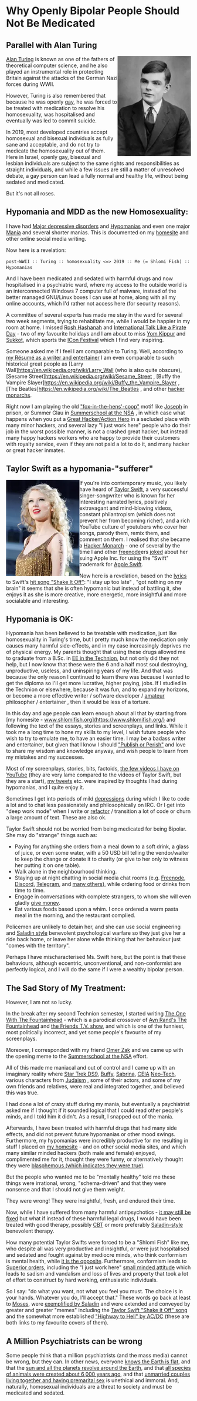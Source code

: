 # Why Openly Bipolar People Should Not Be Medicated

## Parallel with Alan Turing

<img align="right" alt="Photo of Alan Turing" src="./alan_turing.webp" />

[Alan Turing](https://en.wikipedia.org/wiki/Alan_Turing) is known as one
of the fathers of theoretical computer science, and he also played an
instrumental role in protecting Britain against the attacks of the German
Nazi forces during WWII.

However, Turing is also remembered that because he was openly
[gay](https://en.wikipedia.org/wiki/Homosexuality), he was forced to be
treated with medication to resolve his homosexuality, was hospitalised and
eventually was led to commit suicide.

In 2019, most developed countries accept homosexual and bisexual individuals
as fully sane and acceptable, and do not try to medicate the homosexuality out
of them. Here in Israel, openly gay, bisexual and lesbian individuals are
subject to the same rights and responsibilities as straight individuals, and
while a few issues are still a matter of unresolved debate, a gay person
can lead a fully normal and healthy life, without being sedated and medicated.

But it's not all roses.

## Hypomania and MDD as the new Homosexuality:

I have had [Major depressive disorders](https://en.wikipedia.org/wiki/Major_depressive_disorder) and
[Hypomanias](https://en.wikipedia.org/wiki/Hypomania) and even one major
[Mania](https://en.wikipedia.org/wiki/Mania) and several shorter manias.
This is documented on my [homesite](https://www.shlomifish.org/) and
other online social media writing.

Now here is a revelation:

```
post-WWII :: Turing :: homosexuality <=> 2019 :: Me (= Shlomi Fish) :: Hypomanias
```

And I have been medicated and sedated with harmful drugs and now hospitalised
in a psychiatric ward, where my access to the outside world is an
interconnected Windows 7 computer full of malware, instead of the
better managed GNU/Linux boxes I can use at home, along with all my online
accounts, which I'd rather not access here (for security reasons).

A committee of several experts has made me stay in the ward for several
two week segments, trying to rehabiltate me, while I would be happier in my room
at home. I missed [Rosh Hashanah](https://en.wikipedia.org/wiki/Rosh_Hashanah) and
[International Talk Like a Pirate Day](https://en.wikipedia.org/wiki/International_Talk_Like_a_Pirate_Day) -
two of my favourite holidays and I am about to miss
[Yom Kippur](https://en.wikipedia.org/wiki/Yom_Kippur) and [Sukkot](https://en.wikipedia.org/wiki/Sukkot), which sports the [ICon Festival](http://2019.iconfestival.org.il/) which I find very inspiring.

Someone asked me if I feel I am comparable to Turing. Well, according to
[my Résumé as a writer and entertainer](https://www.shlomifish.org/me/resumes/Shlomi-Fish-Resume-as-Writer-Entertainer.html)
I am even comparable to such historical great people as
[Larry Wall]https://en.wikipedia.org/wiki/Larry_Wall (who is also quite obscure),
[Sesame Street]https://en.wikipedia.org/wiki/Sesame_Street ,
[Buffy the Vampire Slayer]https://en.wikipedia.org/wiki/Buffy_the_Vampire_Slayer ,
[The Beatles]https://en.wikipedia.org/wiki/The_Beatles , and
other [hacker monarchs](https://www.shlomifish.org/philosophy/philosophy/putting-cards-on-the-table-2019-2020/#hacker-monarchs).

Right now I am playing the old ["fox-in-the-hens'-coop"](https://www.shlomifish.org/philosophy/philosophy/putting-cards-on-the-table-2019-2020/#fox-in-the-hens-coop) motif like
[Joseph](https://en.wikipedia.org/wiki/Joseph_%28Genesis%29) in prison,
or Summer Glau in [Summerschool at the NSA](https://www.shlomifish.org/humour/Summerschool-at-the-NSA/) , in which case what happens when you put a
[Great Hacker/Action Hero](https://www.shlomifish.org/philosophy/philosophy/putting-cards-on-the-table-2019-2020/#great-hackers) in a secluded place with many
minor hackers, and several lazy "I just work here" people who do their job
in the worst possible manner, is not a crashed great hacker, but instead many
happy hackers workers who are happy to provide their customers with royalty
service, even if they are not paid a lot to do it, and many hacker or great
hacker inmates.

## Taylor Swift as a hypomania-"sufferer"

<img align="left" alt="Photo of Taylor Swift" src="./taylor_swift.webp" />

If you're into contemporary music, you likely have heard of [Taylor
Swift](https://en.wikipedia.org/wiki/Taylor_Swift), a very successful
singer-songwriter who is known for her interesting narrated lyrics, positively
extravagant and mind-blowing videos, constant philantropism (which does not
prevent her from becoming richer), and a rich YouTube culture of youtubers who
cover her songs, parody them, remix them, and comment on them. I realised that
she became a [Hacker Monarch](https://www.shlomifish.org/philosophy/philosophy/putting-cards-on-the-table-2019-2020/#hacker-monarchs) - one of
several by the time I and other [freenode](https://freenode.net)ers [joked](https://www.shlomifish.org/humour/fortunes/show.cgi?id=sharp-gnu--think-big) about
her suing Apple Inc. for using the "Swift" trademark for [Apple
Swift](https://en.wikipedia.org/wiki/Swift_%40programming_language%41).

Now here is a revelation, based on the [lyrics](https://duckduckgo.com/?q=lyrics+taylor+swift+shake+it+off) to Swift's [hit song "Shake It Off"](https://www.youtube.com/watch?v=nfWlot6h_JM): "I stay up too late" , "got nothing on my brain"
it seems that she is often hypomanic but instead of battling it, she enjoys
it as she is more creative, more energetic, more insightful and more socialable
and interesting.

## Hypomania is OK:

Hypomania has been believed to be treatable with medication, just like
homosexuality in Turing's time, but I pretty much know the medication only
causes many harmful side-effects, and in my case increasingly deprives me of
physical energy. My parents thought that using these drugs allowed me to
graduate from a B.Sc. in [EE in the
Technion](https://github.com/shlomif/my-real-person-fan-fiction#the-technion-vs-project-euler),
but not only did they not help, but I now know that these were the 6 and a half
most soul destroying, unproductive, useless, and uninspiring years of my life.
And that was because the only reason I continued to learn there was
because I wanted to get the diploma so I'll get more lucrative, higher paying,
jobs. If I studied in the Technion or elsewhere, because it was fun, and to
expand my horizons, or become a more effective writer / software developer /
[amateur](https://www.shlomifish.org/humour/fortunes/show.cgi?id=paul-graham-what-ameteur-meant)
philosopher / entertainer , then it would be less of a torture.

In this day and age people can learn enough about all that by starting from [my
homesite - www.shlomifish.org](https://www.shlomifish.org/) and following the
text of the essays, stories and screenplays, and links. While it took me a long
time to hone my skills to my level, I wish future people who wish to try to
emulate me, to have an easier time. I may be a badass writer and entertainer,
but given that I know I should ["Publish or
Perish"](https://www.shlomifish.org/humour/bits/facts/NSA/) and love to share
my wisdom and knowledge anyway, and wish people to learn from my mistakes and
my successes.

Most of my screenplays, stories, bits, factoids, [the few videos I have on
YouTube](https://www.youtube.com/user/ShlomiFish) (they are very lame compared
to the videos of Taylor Swift, but they are a start),
[my tweets](https://twitter.com/shlomif) etc. were inspired by thoughts I had
during hypomanias, and I quite enjoy it.

Sometimes I get into periods of mild
[depressions](https://en.wikipedia.org/wiki/Major_depressive_disorder) during
which I like to code a lot and to chat less passionately and philosophically on
IRC. Or I get into "deep work mode" when I write or
[refactor](https://en.wikipedia.org/wiki/Code_refactoring) / transition a lot
of code or churn a large amount of text. These are also ok.

Taylor Swift should not be worried from being medicated for being Bipolar.
She may do "strange" things such as:

* Paying for anything she orders from a meal down to a soft drink, a glass of juice, or even some water, with a 50 USD bill telling the vendor/waiter to keep the change or donate it to charity (or give to her only to witness her putting
it on one table).
* Walk alone in the neighbourhood thinking.
* Staying up at night chatting in social media chat rooms (e.g. [Freenode](https://freenode.net), [Discord](https://discordapp.com), [Telegram](https://telegram.org), and [many others](https://shlomifishswiki.branchable.com/How_Alternatives_Proliferate/)), while ordering food or drinks from time to time.
* Engage in conversations with complete strangers, to whom she will even gladly [give money](https://twitter.com/shlomif/status/1175578541292957696).
* Eat various foods based upon a whim. I once ordered a warm pasta meal in the morning, and the restaurant complied.

Policemen are unlikely to detain her,
and she can use social engineering and [Saladin style](http://shlomifishswiki.branchable.com/Saladin_Style/) benevolent psychological warfare so they just give
her a ride back home, or leave her alone while thinking that her
behaviour just "comes with the territory".

Perhaps I have mischaracterised Ms. Swift here, but the point is that these
behaviours, although eccentric, unconventional, and non-conformist are perfectly
logical, and I will do the same if I were a wealthy bipolar person.

## The Sad Story of My Treatment:

However, I am not so lucky.

In the break after my second Technion semester, I started writing [The One With
The Fountainhead](https://www.shlomifish.org/humour/TOneW-the-Fountainhead/) - which is a
parodical crossover of [Ayn Rand's The
Fountainhead](https://en.wikipedia.org/wiki/The_Fountainhead) and [the Friends
T.V. show](https://en.wikipedia.org/wiki/Friends), and which is one of the
funniest, most politically incorrect, and yet some people's favourite of my
screenplays.

Moreover, I corresponded with my friend [Omer Zak](https://zak.co.il/) and
we came up with the opening meme to the [Summerschool at the NSA](https://www.shlomifish.org/philosophy/SummerNSA/) effort.

All of this made me maniacal and out of control and I came up with an imaginary
reality where [Star Trek DS9](https://memory-alpha.fandom.com/wiki/Star_Trek:_Deep_Space_Nine), [Buffy](https://en.wikipedia.org/wiki/Buffy_the_Vampire_Slayer),
[Sabrina](https://en.wikipedia.org/wiki/Sabrina_the_Teenage_Witch_%281996_TV_series%29), [CEIA](https://en.wikipedia.org/wiki/Clarissa_Explains_It_All)
[Neo-Tech](https://rationalwiki.org/wiki/Neo-Tech), various
characters from [Judaism](https://en.wikipedia.org/wiki/Judaism)
, some of their actors, and some of my own friends and relatives, were real and
integrated together, and believed this was true.

I had done a lot of crazy stuff during my mania, but eventually a psychiatrist
asked me if I thought if it sounded logical that I could read other people's
minds, and I told him it didn't. As a result, I snapped out of the mania.

Afterwards, I have been treated with harmful drugs that had many side effects,
and did not prevent future hypomanias or other mood swings. Furthermore, my
hypomanias were incredibly productive for me resulting in stuff I placed on [my
homesite](https://www.shlomifish.org/) - and on other social media sites, and
which many similar minded hackers (both male and female) enjoyed, complimented
me for it, thought they were funny, or alternatively thought they were
[blasphemous (which indicates they were
true)](http://shlomifishswiki.branchable.com/Encourage_criticism_and_try_to_get_offended/).

But the people who wanted me to be "mentally healthy" told me these things
were irrational, wrong, "schema-driven" and that they were nonsense and that I
should not give them weight.

They were wrong! They were insightful, fresh, and endured their time.

Now, while I have suffered from many harmful antipsychotics - [it may still be
fixed](https://twitter.com/shc_mo/status/1180165973556506626) but what if
instead of these harmful legal drugs, I would have been treated with good
therapy, possibly
[CBT](https://en.wikipedia.org/wiki/Cognitive_behavioral_therapy) or more
preferably
[Saladin-style](http://shlomifishswiki.branchable.com/Saladin_Style/) benevolent
therapy.

How many potential Taylor Swifts were forced to be a "Shlomi Fish" like me, who
despite all was very productive and insightful, or were just hospitalised and
sedated and fought against by mediocre minds, who think conformism is mental
health, while [it is the
opposite](https://www.shlomifish.org/philosophy/philosophy/putting-cards-on-the-table-2019-2020/).
Furthermore, conformism leads to [Superior
orders](https://en.wikipedia.org/wiki/Superior_orders), including the "I just
work here" [small minded
attitude](https://www.joelonsoftware.com/2004/12/06/news-45/) which leads to
sadism and vandalism and loss of lives and property that took a lot of effort
to construct by hard working, enthusiastic individuals.

So I say: "do what you want, not what you feel you must. The choice is in
your hands. Whatever you do, I'll accept that." These words go back at least to
[Moses](https://en.wikipedia.org/wiki/Moses), were [exemplified by
Saladin](http://shlomifishswiki.branchable.com/Saladin_Style/) and were
extended and conveyed by greater and greater "memes" including the [Taylor
Swift "Shake it Off" song](https://www.youtube.com/watch?v=T7HiMv5jygk) and the
somewhat more established ["Highway to Hell" by
AC/DC](https://www.youtube.com/watch?v=d2RZXeQc5HU) (these are both links to my
favourite covers of them).

## A Million Psychiatrists can be wrong

Some people think that a million psychiatrists (and the mass media) cannot be
wrong, but they can. In other news, everyone [knows the Earth is flat](https://en.wikipedia.org/wiki/Flat_Earth),
and that the [sun and all the planets revolve around the Earth](https://en.wikipedia.org/wiki/Galileo_Galilei),
and that [all species of animals were created about 6,000 years ago](https://en.wikipedia.org/wiki/Charles_Darwin),
and that [unmarried couples living together and having premarital sex](https://en.wikipedia.org/wiki/Bertrand_Russell)
is unethical and immoral. And, naturally, homosexual individuals are a threat
to society and must be medicated and sedated.
